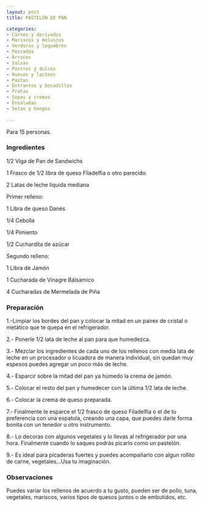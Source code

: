 ```yaml
---
layout: post
title: PASTELÓN DE PAN

categories:
- Carnes y derivados
- Mariscos y moluscos
- Verduras y legumbres
- Pescados
- Arroces
- Salsas
- Postres y dulces
- Huevos y lacteos
- Pastas
- Entrantes y bocadillos
- Frutas
- Sopas y cremas
- Ensaladas
- Setas y hongos
 
---
```

Para 15 personas.

<h3>Ingredientes</h3>

1/2 Viga de Pan de Sandwichs

1 Frasco de 1/2 libra de queso Filadelfia o otro parecido.

2 Latas de leche liquida mediana

Primer relleno:

1 Libra de queso Danés

1/4 Cebolla

1/4 Pimiento

1/2 Cuchardita de azúcar

Segundo relleno:

1 Libra de Jamón

1 Cucharada de Vinagre Bálsamico

4 Cucharadas de Mermelada de Piña

<h3>Preparación</h3>

1.-Limpiar los bordes del pan y colocar la mitad en un pairex de cristal o metático que te quepa en el refrigerador.

2.- Ponerle 1/2 lata de leche al pan para que humedezca.

3.- Mezclar los ingredientes de cada uno de los rellenos con media lata de leche en un procesador o licuadora de manera individual, sin quedan muy espesos puedes agregar un poco más de leche.

4.- Esparcir sobre la mitad del pan ya húmedo la crema de jamón.

5.- Colocar el resto del pan y humedecer con la última 1/2 lata de leche.

6.- Colocar la crema de queso preparada.

7.- Finalmente le esparce el 1/2 frasco de queso Filadelfia o el de tu preferencia con una espatula, creando una capa, que puedes darle forma bonita con un tenedor u otro instrumento.

8.- Lo decoras con algunos vegetales y lo llevas al refrigerador por una hora. Finalmente cuando lo saques podrás picarlo como un pastelón.

9.- Es ideal para picaderas fuertes y puedes acompañarlo con algun rollito de carne, vegetales...Usa tu imaginación.

<h3>Observaciones</h3>

Puedes variar los rellenos de acuerdo a tu gusto, pueden ser de pollo, tuna, vegetales, mariscos, varios tipos de quesos juntos o de embutidos, etc.

